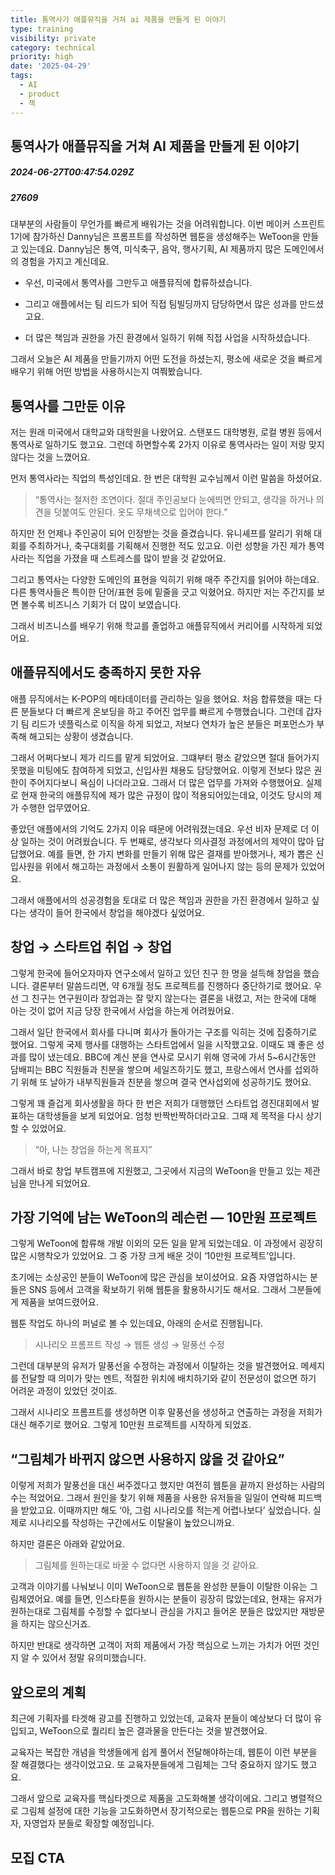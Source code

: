 ```yaml
---
title: 통역사가 애플뮤직을 거쳐 ai 제품을 만들게 된 이야기
type: training
visibility: private
category: technical
priority: high
date: '2025-04-29'
tags:
  - AI
  - product
  - 책
---
```

## 통역사가 애플뮤직을 거쳐 AI 제품을 만들게 된 이야기
##### 2024-06-27T00:47:54.029Z
##### 27609

<p>대부분의 사람들이 무언가를 빠르게 배워가는 것을 어려워합니다. 이번 메이커 스프린트 1기에 참가하신 Danny님은 프롬프트를 작성하면 웹툰을 생성해주는 WeToon을 만들고 있는데요. Danny님은 통역, 미식축구, 음악, 행사기획, AI 제품까지 많은 도메인에서의 경험을 가지고 계신데요.</p><p></p><ul class="list-disc"><li><p>우선, 미국에서 통역사를 그만두고 애플뮤직에 합류하셨습니다.</p></li><li><p>그리고 애플에서는 팀 리드가 되어 직접 팀빌딩까지 담당하면서 많은 성과를 만드셨고요.</p></li><li><p>더 많은 책임과 권한을 가진 환경에서 일하기 위해 직접 사업을 시작하셨습니다.</p></li></ul><p></p><p>그래서 오늘은 AI 제품을 만들기까지 어떤 도전을 하셨는지, 평소에 새로운 것을 빠르게 배우기 위해 어떤 방법을 사용하시는지 여쭤봤습니다.</p><p></p><p></p><h2>통역사를 그만둔 이유</h2><p>저는 원래 미국에서 대학교와 대학원을 나왔어요. 스탠포드 대학병원, 로컬 병원 등에서 통역사로 일하기도 했고요. 그런데 하면할수록 2가지 이유로 통역사라는 일이 저랑 맞지 않다는 것을 느꼈어요.</p><p>먼저 통역사라는 직업의 특성인데요. 한 번은 대학원 교수님께서 이런 말씀을 하셨어요.</p><blockquote><p>“통역사는 철저한 조연이다. 절대 주인공보다 눈에띄면 안되고, 생각을 하거나 의견을 덧붙여도 안된다. 옷도 무채색으로 입어야 한다.”</p></blockquote><p>하지만 전 언제나 주인공이 되어 인정받는 것을 즐겼습니다. 유니셰프를 알리기 위해 대회를 주최하거나, 축구대회를 기획해서 진행한 적도 있고요. 이런 성향을 가진 제가 통역사라는 직업을 가졌을 때 스트레스를 많이 받을 것 같았어요.</p><p></p><p>그리고 통역사는 다양한 도메인의 표현을 익히기 위해 매주 주간지를 읽어야 하는데요. 다른 통역사들은 특이한 단어/표현 등에 밑줄을 긋고 익혔어요. 하지만 저는 주간지를 보면 볼수록 비즈니스 기회가 더 많이 보였습니다.</p><p>그래서 비즈니스를 배우기 위해 학교를 졸업하고 애플뮤직에서 커리어를 시작하게 되었어요.</p><p></p><p></p><h2>애플뮤직에서도 충족하지 못한 자유</h2><p>애플 뮤직에서는 K-POP의 메타데이터를 관리하는 일을 했어요. 처음 합류했을 때는 다른 분들보다 더 빠르게 온보딩을 하고 주어진 업무를 빠르게 수행했습니다. 그런데 갑자기 팀 리드가 넷플릭스로 이직을 하게 되었고, 저보다 연차가 높은 분들은 퍼포먼스가 부족해 해고되는 상황이 생겼습니다.</p><p></p><p>그래서 어쩌다보니 제가 리드를 맡게 되었어요. 그떄부터 평소 같았으면 절대 들어가지 못했을 미팅에도 참여하게 되었고, 신입사원 채용도 담당했어요. 이렇게 전보다 많은 권한이 주어지다보니 욕심이 나더라고요. 그래서 더 많은 업무를 가져와 수행했어요. 실제로 현재 한국의 애플뮤직에 제가 많은 규정이 많이 적용되어있는데요, 이것도 당시의 제가 수행한 업무였어요.</p><p></p><p>좋았던 애플에서의 기억도 2가지 이유 때문에 어려워졌는데요. 우선 비자 문제로 더 이상 일하는 것이 어려웠습니다. 두 번째로, 생각보다 의사결정 과정에서의 제약이 많아 답답했어요. 예를 들면, 한 가지 변화를 만들기 위해 많은 결재를 받아했거나, 제가 뽑은 신입사원을 위에서 해고하는 과정에서 소통이 원활하게 일어나지 않는 등의 문제가 있었어요.</p><p></p><p>그래서 애플에서의 성공경험을 토대로 더 많은 책임과 권한을 가진 환경에서 일하고 싶다는 생각이 들어 한국에서 창업을 해야겠다 싶었어요.</p><p></p><p></p><h2>창업 → 스타트업 취업 → 창업</h2><p>그렇게 한국에 들어오자마자 연구소에서 일하고 있던 친구 한 명을 설득해 창업을 했습니다. 결론부터 말씀드리면, 약 6개월 정도 프로젝트를 진행하다 중단하기로 했어요. 우선 그 친구는 연구원이라 창업과는 잘 맞지 않는다는 결론을 내렸고, 저는 한국에 대해 아는 것이 없어 지금 당장 한국에서 사업을 하는게 어려웠어요.</p><p></p><p>그래서 일단 한국에서 회사를 다니며 회사가 돌아가는 구조를 익히는 것에 집중하기로 했어요. 그렇게 국제 행사를 대행하는 스타트업에서 일을 시작했고요. 이때도 꽤 좋은 성과를 많이 냈는데요. BBC에 계신 분을 연사로 모시기 위해 영국에 가서 5~6시간동안 담배피는 BBC 직원들과 친분을 쌓으며 세일즈하기도 했고, 프랑스에서 연사를 섭외하기 위해 또 날아가 내부직원들과 친분을 쌓으며 결국 연사섭외에 성공하기도 했어요.</p><p></p><p>그렇게 꽤 즐겁게 회사생활을 하다 한 번은 저희가 대행했던 스타트업 경진대회에서 발표하는 대학생들을 보게 되었어요. 엄청 반짝반짝하더라고요. 그때 제 목적을 다시 상기할 수 있었어요.</p><blockquote><p>“아, 나는 창업을 하는게 목표지”</p></blockquote><p>그래서 바로 창업 부트캠프에 지원했고, 그곳에서 지금의 WeToon을 만들고 있는 제관님을 만나게 되었어요.</p><p></p><p></p><h2>가장 기억에 남는 WeToon의 레슨런 — 10만원 프로젝트</h2><p>그렇게 WeToon에 합류해 개발 이외의 모든 일을 맡게 되었는데요. 이 과정에서 굉장히 많은 시행착오가 있었어요. 그 중 가장 크게 배운 것이 ‘10만원 프로젝트’입니다.</p><p></p><p>초기에는 소상공인 분들이 WeToon에 많은 관심을 보이셨어요. 요즘 자영업하시는 분들은 SNS 등에서 고객을 확보하기 위해 웹툰을 활용하시기도 해서요. 그래서 그분들에게 제품을 보여드렸어요.</p><p>웹툰 작업도 하나의 퍼널로 볼 수 있는데요, 아래의 순서로 진행됩니다.</p><blockquote><p>시나리오 프롬프트 작성 → 웹툰 생성 → 말풍선 수정</p></blockquote><p>그런데 대부분의 유저가 말풍선을 수정하는 과정에서 이탈하는 것을 발견했어요. 메세지를 전달할 때 의미가 맞는 멘트, 적절한 위치에 배치하기와 같이 전문성이 없으면 하기 어려운 과정이 있었던 것이죠.</p><p></p><p>그래서 시나리오 프롬프트를 생성하면 이후 말풍선을 생성하고 연출하는 과정을 저희가 대신 해주기로 했어요. 그렇게 10만원 프로젝트를 시작하게 되었죠.</p><p></p><p></p><h2>“그림체가 바뀌지 않으면 사용하지 않을 것 같아요”</h2><p>이렇게 저희가 말풍선을 대신 써주겠다고 했지만 여전히 웹툰을 끝까지 완성하는 사람의 수는 적었어요. 그래서 원인을 찾기 위해 제품을 사용한 유저들을 일일이 연락해 피드백을 받았고요. 이때까지만 해도 ‘아, 그럼 시나리오를 적는게 어렵나보다’ 싶었습니다. 실제로 시나리오를 작성하는 구간에서도 이탈율이 높았으니까요.</p><p>하지만 결론은 아래와 같았어요.</p><blockquote><p>그림체를 원하는대로 바꿀 수 없다면 사용하지 않을 것 같아요.</p></blockquote><p>고객과 이야기를 나눠보니 이미 WeToon으로 웹툰을 완성한 분들이 이탈한 이유는 그림체였어요. 예를 들면, 인스타툰을 원하시는 분들이 굉장히 많았는데요, 현재는 유저가 원하는대로 그림체를 수정할 수 없다보니 관심을 가지고 들어온 분들은 많았지만 재방문을 하지는 않으신거죠.</p><p></p><p>하지만 반대로 생각하면 고객이 저희 제품에서 가장 핵심으로 느끼는 가치가 어떤 것인지 알 수 있어서 정말 유의미했습니다.</p><p></p><p></p><h2>앞으로의 계획</h2><p>최근에 기획자를 타겟해 광고를 진행하고 있었는데, 교육자 분들이 예상보다 더 많이 유입되고, WeToon으로 퀄리티 높은 결과물을 만든다는 것을 발견했어요.</p><p></p><p>교육자는 복잡한 개념을 학생들에게 쉽게 풀어서 전달해야하는데, 웹툰이 이런 부분을 잘 해결했다는 생각이었고요. 또 교육자분들에게 그림체는 그닥 중요하지 않기도 했고요.</p><p></p><p>그래서 앞으로 교육자를 핵심타겟으로 제품을 고도화해볼 생각이에요. 그리고 병렬적으로 그림체 설정에 대한 기능을 고도화하면서 장기적으로는 웹툰으로 PR을 원하는 기획자, 자영업자 분들로 확장할 예정입니다.</p><p></p><p></p><h2>모집 CTA</h2>
